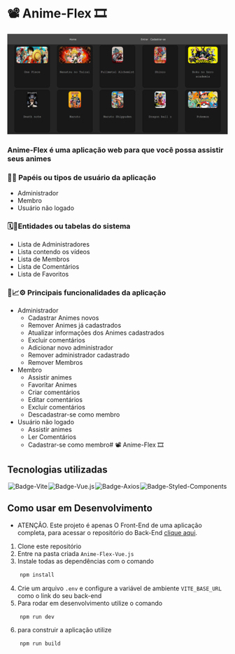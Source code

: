 # 📽️ Anime-Flex 🎞️

![Alt text](image.png)

<h3>Anime-Flex é uma aplicação web para que você possa assistir seus animes</h3>

### 👤👥 **Papéis ou tipos de usuário da aplicação**

- Administrador
- Membro
- Usuário não logado

### 🗓️📅**Entidades ou tabelas do sistema**

- Lista de Administradores
- Lista contendo os vídeos
- Lista de Membros
- Lista de Comentários
- Lista de Favoritos

### 📑📈⚙️ **Principais funcionalidades da aplicação**

- Administrador
    - Cadastrar Animes novos
    - Remover Animes já cadastrados
    - Atualizar informações dos Animes cadastrados
    - Excluir comentários
    - Adicionar novo administrador
    - Remover administrador cadastrado
    - Remover Membros
- Membro
    - Assistir animes
    - Favoritar Animes
    - Criar comentários
    - Editar comentários
    - Excluir comentários
    - Descadastrar-se como membro
- Usuário não logado
    - Assistir animes
    - Ler Comentários
    - Cadastrar-se como membro# 📽️ Anime-Flex 🎞️

## Tecnologias utilizadas
<div style="display: flex; justify-content: space-evenly; align-items: center">
    <img heigth="40" alt="Badge-Vite" src="https://img.shields.io/badge/Vite-B73BFE?style=for-the-badge&logo=vite&logoColor=FFD62E"/>
    <img heigth="40" alt="Badge-Vue.js" src="https://img.shields.io/badge/Vue%20js-35495E?style=for-the-badge&logo=vuedotjs&logoColor=4FC08D"/>
    <img heigth="40" alt="Badge-Axios" src="https://img.shields.io/badge/axios-671ddf?&style=for-the-badge&logo=axios&logoColor=white"/>
    <img heigth="40" alt="Badge-Styled-Components" src="https://img.shields.io/badge/styled--components-DB7093?style=for-the-badge&logo=styled-components&logoColor=white"/>
</div>

## Como usar em Desenvolvimento

- ATENÇÂO. Este projeto é apenas O Front-End de uma aplicação completa, para acessar o repositório do Back-End [clique aqui](https://github.com/Matheus-Rodrigues-EC/Anime-Flex-Node.js).

1. Clone este repositório
2. Entre na pasta criada `Anime-Flex-Vue.js`
3. Instale todas as dependências com o comando
```bash
    npm install
```
4. Crie um arquivo `.env` e configure a variável de ambiente `VITE_BASE_URL` como o link do seu back-end
5. Para rodar em desenvolvimento utilize o comando
```bash
    npm run dev
```
6. para construir a aplicação utilize
```bash
    npm run build
```